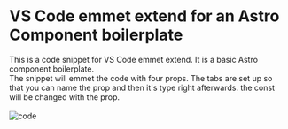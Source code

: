 # VS Code emmet extend for an Astro Component boilerplate
This is a code snippet for VS Code emmet extend. It is a basic Astro component boilerplate.<br/>
The snippet will emmet the code with four props. The tabs are set up so that you can name the prop and then it's type right afterwards. the const will be changed with the prop.<br/><br/>
![code](https://github.com/dansasser/vscode_emmet_for_astro_compnent_boilerplate/assets/36682714/98e41c0f-fc70-4397-9352-9d9c1fc7cf4f)
